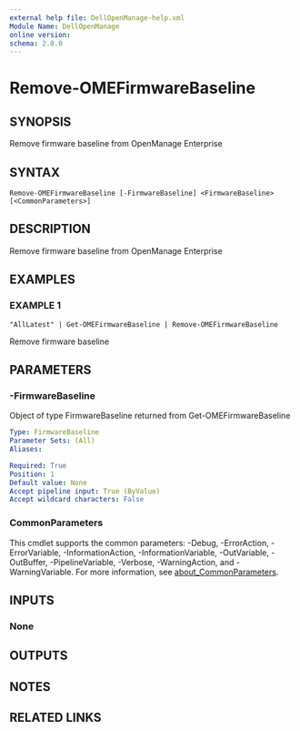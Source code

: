 ```yaml
---
external help file: DellOpenManage-help.xml
Module Name: DellOpenManage
online version:
schema: 2.0.0
---
```


# Remove-OMEFirmwareBaseline

## SYNOPSIS
Remove firmware baseline from OpenManage Enterprise

## SYNTAX

```
Remove-OMEFirmwareBaseline [-FirmwareBaseline] <FirmwareBaseline> [<CommonParameters>]
```

## DESCRIPTION
Remove firmware baseline from OpenManage Enterprise

## EXAMPLES

### EXAMPLE 1
```
"AllLatest" | Get-OMEFirmwareBaseline | Remove-OMEFirmwareBaseline
```

Remove firmware baseline

## PARAMETERS

### -FirmwareBaseline
Object of type FirmwareBaseline returned from Get-OMEFirmwareBaseline

```yaml
Type: FirmwareBaseline
Parameter Sets: (All)
Aliases:

Required: True
Position: 1
Default value: None
Accept pipeline input: True (ByValue)
Accept wildcard characters: False
```

### CommonParameters
This cmdlet supports the common parameters: -Debug, -ErrorAction, -ErrorVariable, -InformationAction, -InformationVariable, -OutVariable, -OutBuffer, -PipelineVariable, -Verbose, -WarningAction, and -WarningVariable. For more information, see [about_CommonParameters](http://go.microsoft.com/fwlink/?LinkID=113216).

## INPUTS

### None
## OUTPUTS

## NOTES

## RELATED LINKS
